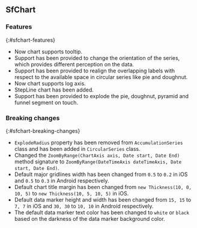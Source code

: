 ## SfChart

### Features
{:#sfchart-features}

* Now chart supports tooltip.
* Support has been provided to change the orientation of the series, which provides different perception on the data.
* Support has been provided to realign the overlapping labels with respect to the available space in circular series like pie and doughnut.
* Now chart supports log axis.
* StepLine chart has been added.
* Support has been provided to explode the pie, doughnut, pyramid and funnel segment on touch.

### Breaking changes
{:#sfchart-breaking-changes}

* `ExplodeRadius` property has been removed from `AccumulationSeries` class and has been added in `CircularSeries` class.
* Changed the `ZoomByRange(ChartAxis axis, Date start, Date End)` method signature to `ZoomByRange(DateTimeAxis dateTimeAxis, Date start, Date End)`.
* Default major gridlines width has been changed from `0.5` to `0.2` in iOS and `0.5` to `0.3` in Android respectively.
* Default chart title margin has been changed from `new Thickness(10, 0, 10, 5)` to `new Thickness(10, 5, 10, 5)` in iOS.
* Default data marker height and width has been changed from `15, 15` to `7, 7` in iOS and `30, 30` to `10, 10` in Android respectively.
* The default data marker text color has been changed to `white` or `black` based on the darkness of the data marker background color.